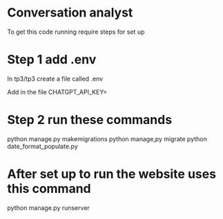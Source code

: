 # Conversation analyst

To get this code running require steps for set up

# Step 1 add .env

In tp3/tp3 create a file called .env

Add in the file
CHATGPT_API_KEY=<api-key>

# Step 2 run these commands

python manage.py makemigrations
python manage,py migrate
python date_format_populate.py

# After set up to run the website uses this command

python manage.py runserver